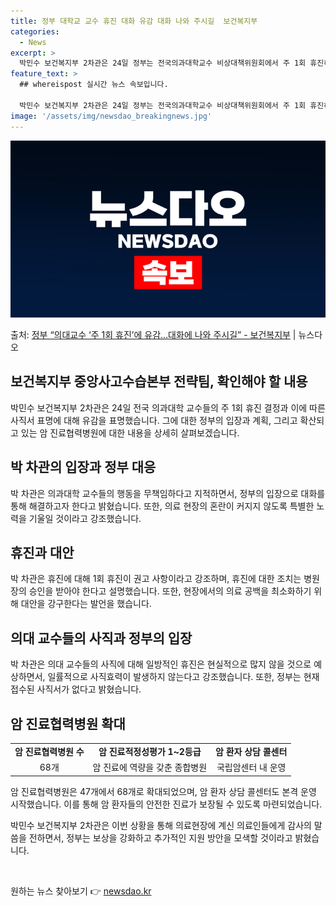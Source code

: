 ```yaml
---
title: 정부 대학교 교수 휴진 대화 유감 대화 나와 주시길  보건복지부
categories:
  - News
excerpt: >
  박민수 보건복지부 2차관은 24일 정부는 전국의과대학교수 비상대책위원회에서 주 1회 휴진하겠다는 결정을 내리…
feature_text: >
  ## whereispost 실시간 뉴스 속보입니다.

  박민수 보건복지부 2차관은 24일 정부는 전국의과대학교수 비상대책위원회에서 주 1회 휴진하겠다는 결정을 내리…
image: '/assets/img/newsdao_breakingnews.jpg'
---
```


![뉴스다오 속보](/assets/img/newsdao_breakingnews.jpg)

<p>출처: <a href="https://newsdao.kr/3664" rel="dofollow">정부 “의대교수 ‘주 1회 휴진’에 유감…대화에 나와 주시길”   - 보건복지부</a> | 뉴스다오</p>

<h2 data-ke-size="size26">보건복지부 중앙사고수습본부 전략팀, 확인해야 할 내용</h2>

<p data-ke-size="size16">박민수 보건복지부 2차관은 24일 전국 의과대학 교수들의 주 1회 휴진 결정과 이에 따른 사직서 표명에 대해 유감을 표명했습니다. 그에 대한 정부의 입장과 계획, 그리고 확산되고 있는 암 진료협력병원에 대한 내용을 상세히 살펴보겠습니다.</p>

<h2 data-ke-size="size24">박 차관의 입장과 정부 대응</h2>

<p data-ke-size="size16">박 차관은 의과대학 교수들의 행동을 무책임하다고 지적하면서, 정부의 입장으로 대화를 통해 해결하고자 한다고 밝혔습니다. 또한, 의료 현장의 혼란이 커지지 않도록 특별한 노력을 기울일 것이라고 강조했습니다.</p>

<h2 data-ke-size="size24">휴진과 대안</h2>

<p data-ke-size="size16">박 차관은 휴진에 대해 1회 휴진이 권고 사항이라고 강조하며, 휴진에 대한 조치는 병원장의 승인을 받아야 한다고 설명했습니다. 또한, 현장에서의 의료 공백을 최소화하기 위해 대안을 강구한다는 발언을 했습니다.</p>

<h2 data-ke-size="size24">의대 교수들의 사직과 정부의 입장</h2>

<p data-ke-size="size16">박 차관은 의대 교수들의 사직에 대해 일방적인 휴진은 현실적으로 많지 않을 것으로 예상하면서, 일률적으로 사직효력이 발생하지 않는다고 강조했습니다. 또한, 정부는 현재 접수된 사직서가 없다고 밝혔습니다.</p>

<h2 data-ke-size="size24">암 진료협력병원 확대</h2>
<table>
	<tbody>
		<tr>
			<td style="text-align: center; height: 17px;"><b>암 진료협력병원 수</b></td>
			<td style="text-align: center; height: 17px;"><b>암 진료적정성평가 1~2등급</b></td>
			<td style="text-align: center; height: 17px;"><b>암 환자 상담 콜센터</b></td>
		</tr>
		<tr>
			<td style="text-align: center; height: 17px;">68개</td>
			<td style="text-align: center; height: 17px;">암 진료에 역량을 갖춘 종합병원</td>
			<td style="text-align: center; height: 17px;">국립암센터 내 운영</td>
		</tr>
	</tbody>
</table>
<p data-ke-size="size16">암 진료협력병원은 47개에서 68개로 확대되었으며, 암 환자 상담 콜센터도 본격 운영 시작했습니다. 이를 통해 암 환자들의 안전한 진료가 보장될 수 있도록 마련되었습니다.</p>

<p data-ke-size="size16">박민수 보건복지부 2차관은 이번 상황을 통해 의료현장에 계신 의료인들에게 감사의 말씀을 전하면서, 정부는 보상을 강화하고 추가적인 지원 방안을 모색할 것이라고 밝혔습니다.</p>

<p data-ke-size="size16">&nbsp;</p> 

원하는 뉴스 찾아보기 👉 <a href="https://newsdao.kr" rel="dofollow">newsdao.kr</a>


